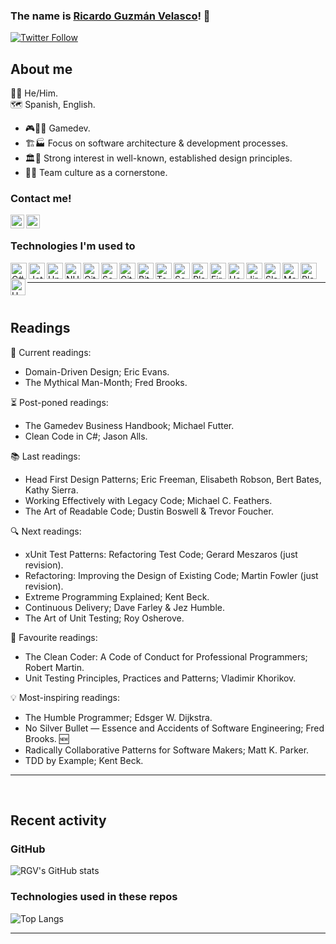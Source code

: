 <!-- Template by codeSTACKr. Watch out! https://github.com/codeSTACKr/codeSTACKr -->
### The name is [Ricardo Guzmán Velasco][linkedin]! 👋

[![Twitter Follow](https://img.shields.io/twitter/follow/rgvgamedev?color=1DA1F2&logo=twitter&style=for-the-badge)](https://twitter.com/intent/follow?original_referer=https%3A%2F%2Fgithub.com%2Frgvgamedev&screen_name=RGVgamedev)

## About me

🏳️‍🌈 He/Him.  
🗺 Spanish, English.

- 🎮👨‍💻 Gamedev.  
- 🏗️🏭 Focus on software architecture & development processes.  
- 🏛️🗼 Strong interest in well-known, established design principles.  
- 👥🤝 Team culture as a cornerstone.

### Contact me!
[<img align="left" alt="codeSTACKr | Twitter" width="22px" src="https://cdn.jsdelivr.net/npm/simple-icons@v3/icons/twitter.svg" />][twitter]
[<img align="left" alt="codeSTACKr | LinkedIn" width="22px" src="https://cdn.jsdelivr.net/npm/simple-icons@v3/icons/linkedin.svg" />][linkedin]

[twitter]: https://twitter.com/RGVgamedev
[linkedin]: https://linkedin.com/in/r-g-v

<br />

### Technologies I'm used to

<img align="left" width="26px" height="26px" title="C#" alt="C#" src="https://www.freeiconspng.com/uploads/c-logo-icon-18.png" />
<img align="left" width="26px" height="26px" title="Jetbrains Rider" alt="Jetbrains Rider" src="https://resources.jetbrains.com/storage/products/rider/img/meta/rider_logo_300x300.png" />
<img align="left" width="26px" height="26px" title="Unity" alt="Unity" src="https://cdn.worldvectorlogo.com/logos/unity-69.svg" />
<img align="left" width="26px" height="26px" title="NUnit" alt="NUnit" src="https://avatars.githubusercontent.com/u/2678858?s=280&v=4" />
<img align="left" width="26px" height="26px" title="Git" alt="Git" src="https://iconape.com/wp-content/png_logo_vector/git-icon.png" />
<img align="left" width="26px" height="26px" title="Attlasian SourceTree" alt="SourceTree" src="https://progsoft.net/images/sourcetree-icon-61d5ac298896aa69ee5840f8e8344b79aa74102b.png" />
<img align="left" width="26px" height="26px" title="GitHub" alt="GitHub" src="https://upload.wikimedia.org/wikipedia/commons/thumb/9/91/Octicons-mark-github.svg/2048px-Octicons-mark-github.svg.png" />
<img align="left" width="26px" height="26px" title="Attlasian BitBucket" alt="BitBucket" src="https://upload.wikimedia.org/wikipedia/commons/thumb/0/0e/Bitbucket-blue-logomark-only.svg/1200px-Bitbucket-blue-logomark-only.svg.png" />
<img align="left" width="26px" height="26px" title="TeamCity" alt="TeamCity" src="https://upload.wikimedia.org/wikipedia/commons/8/8e/TeamCity_Icon.png" />
<img align="left" width="26px" height="26px" title="Sonar" alt="Sonar" src="https://sastdumaneproappgwweb.z6.web.core.windows.net/imgs/sonarLogo.png" />
<img align="left" width="26px" height="26px" title="Playfab" alt="Playfab" src="https://www.nuget.org/profiles/PlayFab/avatar?imageSize=512" />
<img align="left" width="26px" height="26px" title="Firebase" alt="Firebase" src="https://img.icons8.com/color/452/firebase.png" />
<img align="left" width="26px" height="26px" title="Hack&Plan" alt="Hack&Plan" src="https://bricebelkadi.gallerycdn.vsassets.io/extensions/bricebelkadi/hacknplan/1.0.2/1606670551381/Microsoft.VisualStudio.Services.Icons.Default" />
<img align="left" width="26px" height="26px" title="Attlasian Jira" alt="Jira" src="https://user-images.githubusercontent.com/11347395/130452913-93ffb477-ca80-4965-b271-6409303f9fd3.png" />
<img align="left" width="26px" height="26px" title="Slack" alt="Slack" src="https://static.surveysparrow.com/site/assets/integrations/inner/slack.png" />
<img align="left" width="26px" height="26px" title="MarkDown" alt="MarkDown" src="https://user-images.githubusercontent.com/11347395/130453553-322c1932-e148-461e-b62f-c103f564b9b5.png" />
<img align="left" width="26px" height="26px" title="PlantUML" alt="PlantUML" src="https://plugins.jetbrains.com/files/7017/122599/icon/pluginIcon.svg" />
<img align="left" width="24px" height="26px" title="UML" alt="UML" src="https://joanpaon.files.wordpress.com/2013/05/uml-symbol.gif" />

<br />

---

<br />

## Readings

📖 Current readings:
- Domain-Driven Design; Eric Evans.
- The Mythical Man-Month; Fred Brooks.

⏳ Post-poned readings:
- The Gamedev Business Handbook; Michael Futter.
- Clean Code in C#; Jason Alls. 

📚 Last readings:
- Head First Design Patterns; Eric Freeman, Elisabeth Robson, Bert Bates, Kathy Sierra.
- Working Effectively with Legacy Code; Michael C. Feathers.
- The Art of Readable Code; Dustin Boswell & Trevor Foucher.

🔍 Next readings:
- xUnit Test Patterns: Refactoring Test Code; Gerard Meszaros (just revision).
- Refactoring: Improving the Design of Existing Code; Martin Fowler (just revision).
- Extreme Programming Explained; Kent Beck.
- Continuous Delivery; Dave Farley & Jez Humble.
- The Art of Unit Testing; Roy Osherove. 

💎 Favourite readings:
- The Clean Coder: A Code of Conduct for Professional Programmers; Robert Martin.
- Unit Testing Principles, Practices and Patterns; Vladimir Khorikov.

💡 Most-inspiring readings:
- The Humble Programmer; Edsger W. Dijkstra.
- No Silver Bullet — Essence and Accidents of Software Engineering; Fred Brooks. 🆕
- Radically Collaborative Patterns for Software Makers; Matt K. Parker.
- TDD by Example; Kent Beck.


---

<br />

## Recent activity

### GitHub

![RGV's GitHub stats](https://github-readme-stats.vercel.app/api?username=RicardoGuzmanVelasco&show_icons=true&hide_border=true&count_private=true&include_all_commits=true&count_private=true&hide=stars&theme=midnight-purple&bg_color=DEG,BLACK,PURPLE)

### Technologies used in these repos

![Top Langs](https://github-readme-stats.vercel.app/api/top-langs/?username=RicardoGuzmanVelasco&theme=midnight-purple&layout=compact)


---

<br />
